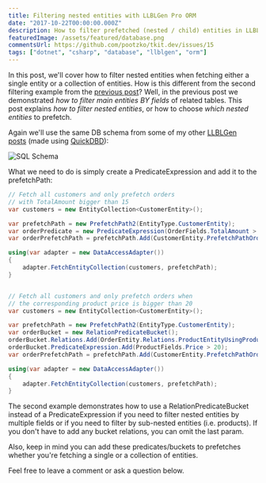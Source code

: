 ```yaml
---
title: Filtering nested entities with LLBLGen Pro ORM
date: "2017-10-22T00:00:00.000Z"
description: How to filter prefetched (nested / child) entities in LLBLGen Pro ORM?
featuredImage: /assets/featured/database.png
commentsUrl: https://github.com/pootzko/tkit.dev/issues/15
tags: ["dotnet", "csharp", "database", "llblgen", "orm"]
---
```


In this post, we'll cover how to filter nested entities when fetching either a single entity or a collection of entities. How is this different from the second filtering example from the [previous post](/2017/10/22/filtering-entity-collections-with-llblgen-pro-orm/)? Well, in the previous post we demonstrated _how to filter main entities BY fields_ of related tables. This post explains _how to filter nested entities_, or how to choose _which nested entities_ to prefetch.

Again we'll use the same DB schema from some of my other [LLBLGen posts](/2017/10/23/llblgen-pro-basics/) (made using [QuickDBD](https://www.quickdatabasediagrams.com/)):

![SQL Schema](sql-schema.jpg)

What we need to do is simply create a PredicateExpression and add it to the prefetchPath:

```cs
// Fetch all customers and only prefetch orders
// with TotalAmount bigger than 15
var customers = new EntityCollection<CustomerEntity>();

var prefetchPath = new PrefetchPath2(EntityType.CustomerEntity);
var orderPredicate = new PredicateExpression(OrderFields.TotalAmount > 15);
var orderPrefetchPath = prefetchPath.Add(CustomerEntity.PrefetchPathOrder, 0, orderPredicate);

using(var adapter = new DataAccessAdapter())
{
    adapter.FetchEntityCollection(customers, prefetchPath);
}


// Fetch all customers and only prefetch orders when
// the corresponding product price is bigger than 20
var customers = new EntityCollection<CustomerEntity>();

var prefetchPath = new PrefetchPath2(EntityType.CustomerEntity);
var orderBucket = new RelationPredicateBucket();
orderBucket.Relations.Add(OrderEntity.Relations.ProductEntityUsingProductId);
orderBucket.PredicateExpression.Add(ProductFields.Price > 20);
var orderPrefetchPath = prefetchPath.Add(CustomerEntity.PrefetchPathOrder, 0, orderBucket.PredicateExpression, orderBucket.Relations);

using(var adapter = new DataAccessAdapter())
{
    adapter.FetchEntityCollection(customers, prefetchPath);
}
```

The second example demonstrates how to use a RelationPredicateBucket instead of a PredicateExpression if you need to filter nested entities by multiple fields or if you need to filter by sub-nested entities (i.e. products). If you don't have to add any bucket relations, you can omit the last param.

Also, keep in mind you can add these predicates/buckets to prefetches whether you're fetching a single or a collection of entities.

Feel free to leave a comment or ask a question below.